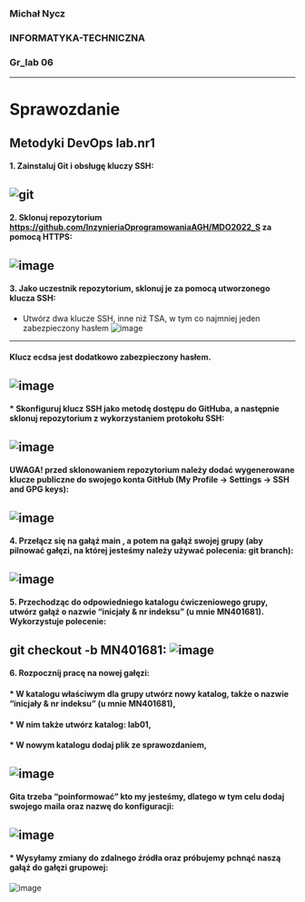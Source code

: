 ### Michał Nycz
### INFORMATYKA-TECHNICZNA
### Gr_lab 06

-----
# Sprawozdanie
## Metodyki DevOps lab.nr1

#### 1. Zainstaluj Git i obsługę kluczy SSH:
![git](https://user-images.githubusercontent.com/75485199/158077637-22f684c8-1104-494c-93d9-19a207281087.jpg)
----

#### 2. Sklonuj repozytorium https://github.com/InzynieriaOprogramowaniaAGH/MDO2022_S za pomocą HTTPS:
![image](https://user-images.githubusercontent.com/75485199/158077700-31f960a4-39ed-49ce-a0dc-b40c10398295.png)
----

#### 3. Jako uczestnik repozytorium, sklonuj je za pomocą utworzonego klucza SSH:
* Utwórz dwa klucze SSH, inne niż TSA, w tym co najmniej jeden zabezpieczony hasłem
![image](https://user-images.githubusercontent.com/75485199/158077714-c264ebf5-e78a-4970-8248-7f27a1252582.png)
----

#### Klucz ecdsa jest dodatkowo zabezpieczony hasłem.
![image](https://user-images.githubusercontent.com/75485199/158077730-ba153045-4b81-48b8-b509-b468b07b7b66.png)
----

#### * Skonfiguruj klucz SSH jako metodę dostępu do GitHuba, a następnie sklonuj repozytorium z wykorzystaniem protokołu SSH:
![image](https://user-images.githubusercontent.com/75485199/158077776-0052ecf1-c691-4a86-ae70-a5e815a618cc.png)
----

#### UWAGA! przed sklonowaniem repozytorium należy dodać wygenerowane klucze publiczne do swojego konta GitHub (My Profile → Settings → SSH and GPG keys):
![image](https://user-images.githubusercontent.com/75485199/158077791-a21c7fe5-45ed-4c67-807c-7849c38e4aad.png)
----

#### 4. Przełącz się na gałąź main , a potem na gałąź swojej grupy (aby pilnować gałęzi, na której jesteśmy należy używać polecenia: git branch):
![image](https://user-images.githubusercontent.com/75485199/158077818-c8868bc5-b255-4d30-a379-e976d72d05d7.png)
----

#### 5. Przechodząc do odpowiedniego katalogu ćwiczeniowego grupy, utwórz gałąź o nazwie “inicjały & nr indeksu” (u mnie MN401681). Wykorzystuje polecenie:
git checkout -b MN401681:
![image](https://user-images.githubusercontent.com/75485199/158077828-ffac8012-89b5-47f7-bb59-91c2f106fb64.png)
----

#### 6. Rozpocznij pracę na nowej gałęzi:
#### * W katalogu właściwym dla grupy utwórz nowy katalog, także o nazwie “inicjały & nr indeksu” (u mnie MN401681),
#### * W nim także utwórz katalog: lab01,
#### * W nowym katalogu dodaj plik ze sprawozdaniem,
![image](https://user-images.githubusercontent.com/75485199/158077846-52ea7269-2fab-43b1-a29a-3f9dfa680ec0.png)
----

#### Gita trzeba “poinformować” kto my jesteśmy, dlatego w tym celu dodaj swojego maila oraz nazwę do konfiguracji:
![image](https://user-images.githubusercontent.com/75485199/158077867-3d957661-f2a0-4541-9fdf-d2a0b17d4edb.png)
----

#### * Wysyłamy zmiany do zdalnego źródła oraz próbujemy pchnąć naszą gałąź do gałęzi grupowej:
![image](https://user-images.githubusercontent.com/75485199/158077907-85835850-ae40-4755-8464-b4d2835a01fa.png)

